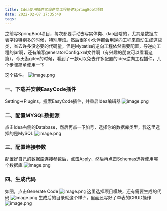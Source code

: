 ```yaml
---
title: Idea使用插件实现逆向工程搭建SpringBoot项目
date: 2022-02-07 17:35:40
tags:
---
```


之前写SpringBoot项目，每次都要手动去写实体类、dao层啥的，尤其是数据库表字段特别多的时候，特别麻烦。然后很多小伙伴都会用逆向工程来自动生成这些类，省去许多没必要的代码量，但是Mybatis的逆向工程依然需要配置，导逆向工程的jar啊，还有编写generatorConfig.xml文件啊（有兴趣的朋友可以看看这篇[](博客)）。今天逛gitee的时候，看到了一款可以免去许多配置的idea逆向工程插件，几个步骤简单使用一下

这个插件。
![image.png](https://ruiyeclub.oss-cn-shenzhen.aliyuncs.com/articles/03211e75a42c7cdfb6feeae5e6e72104.png)

### 一、下载并安装EasyCode插件
Setting->Plugins。搜索EasyCode插件，并重启Idea编辑器
![image.png](https://ruiyeclub.oss-cn-shenzhen.aliyuncs.com/articles/adb271ad8f16d31f54fe857f62466897.png)

### 二、配置MYSQL数据源
点击Idea右侧的Database，然后再点一下加号，选择你的数据库类型，我这里选择的是MySQL
![image.png](https://ruiyeclub.oss-cn-shenzhen.aliyuncs.com/articles/867fa36ed0e166104a784b39b6313f1f.png)

### 三、配置连接参数
配置好自己的数据库连接参数后，点击Apply，然后再点击Schemas选择使用哪个数据库
![image.png](https://ruiyeclub.oss-cn-shenzhen.aliyuncs.com/articles/9cebd4ceea4ccbfea4a7bd42cd6b01af.png)

### 四、生成代码
如图，点击Generate Code
![image.png](https://ruiyeclub.oss-cn-shenzhen.aliyuncs.com/articles/c3b18d5697e490ecb39f5d99b8a759b9.png)
这里选择项目模块，还有需要生成的代码
![image.png](https://ruiyeclub.oss-cn-shenzhen.aliyuncs.com/articles/eb737e2b3d63f054f9d07b36805cfe6f.png)
生成后的目录就这个样子，里面还写好了单表的CRUD操作
![image.png](https://ruiyeclub.oss-cn-shenzhen.aliyuncs.com/articles/17c05c5e193dc89a1409c742da29680e.png)